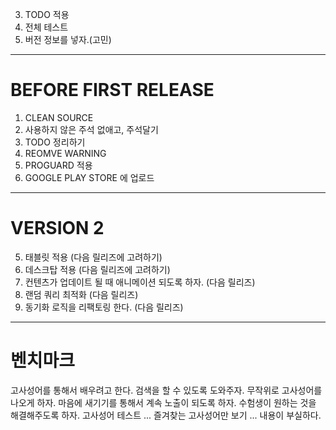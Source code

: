 3. TODO 적용
4. 전체 테스트
6. 버전 정보를 넣자.(고민)

----
# BEFORE FIRST RELEASE

1. CLEAN SOURCE
2. 사용하지 않은 주석 없애고, 주석달기
3. TODO 정리하기
4. REOMVE WARNING
5. PROGUARD 적용
6. GOOGLE PLAY STORE 에 업로드

---
# VERSION 2

5. 태블릿 적용 (다음 릴리즈에 고려하기)
6. 데스크탑 적용 (다음 릴리즈에 고려하기)
7. 컨텐츠가 업데이트 될 때 애니메이션 되도록 하자. (다음 릴리즈)
8. 랜덤 쿼리 최적화 (다음 릴리즈)
9. 동기화 로직을 리팩토링 한다. (다음 릴리즈)

----
# 벤치마크

고사성어를 통해서 배우려고 한다.
검색을 할 수 있도록 도와주자.
무작위로 고사성어를 나오게 하자.
마음에 새기기를 통해서 계속 노출이 되도록 하자.
수험생이 원하는 것을 해결해주도록 하자.
고사성어 테스트 ... 
즐겨찾는 고사성어만 보기 ...
내용이 부실하다.